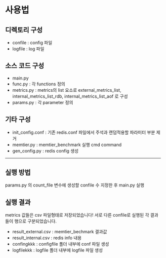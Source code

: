 # 사용법

## 디렉토리 구성
* confile : config 파일 
* logfile : log 파일

## 소스 코드 구성
* main.py
* func.py : 각 functions 정의
* metrics.py : metrics의 list 요소로 external_metrics_list, internal_metrics_list_rdb, internal_metrics_list_aof 로 구성
* params.py : 각 parameter 정의

## 기타 구성 
* init_config.conf : 기존 redis.conf 파일에서 주석과 랜덤적용할 파라미터 부분 제거
* memtier.py : memtier_benchmark 실행 cmd command
* gen_config.py : redis config 생성
---

## 실행 방법
params.py 의 count_file 변수에 생성할 confile 수 지정한 후 main.py 실행

## 실행 결과
metrics 값들은 csv 파일형태로 저장되었습니다! 서로 다른 confile로 실행된 각 결과들이 행으로 구분되었습니다. 
* result_external.csv : memtier_bechmark 결과값
* result_internal.csv : redis info 내용
* confingkkk : configfile 폴더 내부에 conf 파일 생성
* logfilekkk : logfile 폴더 내부에 logfile 파일 생성
